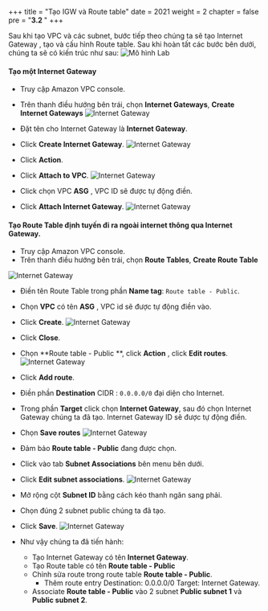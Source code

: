 +++
title = "Tạo IGW và Route table"
date = 2021
weight = 2
chapter = false
pre = "<b>3.2 </b>"
+++

Sau khi tạo VPC và các subnet, bước tiếp theo chúng ta sẽ tạo Internet Gateway , tạo và cấu hình Route table. Sau khi hoàn tất các bước bên dưới, chúng ta sẽ có kiến trúc như sau:
![Mô hình Lab](/images/architecture/lab-3.2.png?width=40pc)

#### Tạo một Internet Gateway

* Truy cập Amazon VPC console.
* Trên thanh điều hướng bên trái, chọn **Internet Gateways**, **Create Internet Gateways**
![Internet Gateway](/images/vpc/create-igw.png?width=90pc)

* Đặt tên cho Internet Gateway là **Internet Gateway**.
* Click **Create Internet Gateway**.
![Internet Gateway](/images/vpc/create-igw2.png?width=90pc)
* Click **Action**.
* Click **Attach to VPC**.
![Internet Gateway](/images/vpc/create-igw3.png?width=90pc)
* Click chọn VPC **ASG** , VPC ID sẽ được tự động điền.
* Click **Attach Internet Gateway**.
![Internet Gateway](/images/vpc/create-igw4.png?width=90pc)

#### Tạo Route Table định tuyến đi ra ngoài internet thông qua Internet Gateway.

* Truy cập Amazon VPC console.
* Trên thanh điều hướng bên trái, chọn **Route Tables**, **Create Route Table**

![Internet Gateway](/images/vpc/create-route.png?width=90pc)

* Điền tên Route Table trong phần **Name tag**: `Route table - Public`.
* Chọn **VPC** có tên **ASG** , VPC id sẽ được tự động điền vào.
* Click **Create**. 
![Internet Gateway](/images/vpc/create-route2.png?width=90pc)
* Click **Close**.

* Chọn **Route table - Public **, click **Action** , click **Edit routes**.
![Internet Gateway](/images/vpc/create-route3.png?width=90pc)

* Click **Add route**.
* Điền phần **Destination** CIDR : `0.0.0.0/0` đại diện cho Internet.
* Trong phần **Target** click chọn **Internet Gateway**, sau đó chọn Internet Gateway chúng ta đã tạo. Internet Gateway ID sẽ được tự động điền.
* Chọn **Save routes**
![Internet Gateway](/images/vpc/create-route4.png?width=90pc)

* Đảm bảo **Route table - Public** đang được chọn.
* Click vào tab **Subnet Associations** bên menu bên dưới.
* Click **Edit subnet associations**.
![Internet Gateway](/images/vpc/create-route5.png?width=90pc)

* Mở rộng cột **Subnet ID** bằng cách kéo thanh ngăn sang phải.
* Chọn đúng 2 subnet public chúng ta đã tạo. 
* Click **Save**.
![Internet Gateway](/images/vpc/create-route6.png?width=90pc)

* Như vậy chúng ta đã tiến hành:
  + Tạo Internet Gateway có tên **Internet Gateway**.
  + Tạo Route table có tên **Route table - Public**
  + Chỉnh sửa route trong route table **Route table - Public**.
    + Thêm route entry Destination: 0.0.0.0/0 Target: Internet Gateway.
  + Associate **Route table - Public** vào 2 subnet **Public subnet 1** và **Public subnet 2**.